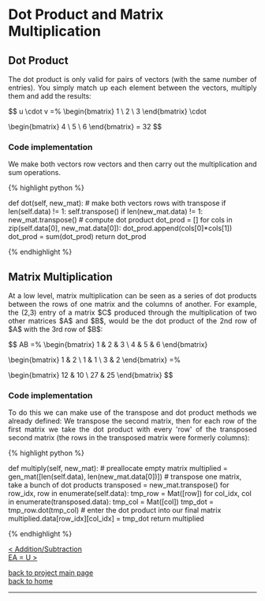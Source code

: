 # Dot Product and Matrix Multiplication
## Dot Product
<div style="text-align: justify">
<p>The dot product is only valid for pairs of vectors (with the same number of
entries). You simply match up each element between the vectors, multiply them
and add the results:</p>
</div>

$$
u \cdot v =%
  \begin{bmatrix}
    1 \\
    2 \\
    3
  \end{bmatrix} \cdot
   
  \begin{bmatrix}
    4 \\
    5 \\
    6
  \end{bmatrix} = 32
$$

### Code implementation
<div style="text-align: justify">
<p>We make both vectors row vectors and then carry out the multiplication and
sum operations.</p>
</div>

{% highlight python %}

def dot(self, new_mat):
    # make both vectors rows with transpose
    if len(self.data) != 1:
        self.transpose()
    if len(new_mat.data) != 1:
        new_mat.transpose()
    # compute dot product
    dot_prod = []
    for cols in zip(self.data[0], new_mat.data[0]):
        dot_prod.append(cols[0]*cols[1])
    dot_prod = sum(dot_prod)
    return dot_prod

{% endhighlight %}

## Matrix Multiplication
<div style="text-align: justify">
<p>At a low level, matrix multiplication can be seen as a series of dot
products between the rows of one matrix and the columns of another. For
example, the (2,3) entry of a matrix $C$ produced through the multiplication of
two other matrices $A$ and $B$, would be the dot product of the 2nd row of $A$
with the 3rd row of $B$:</p>
</div>

$$
AB =%
  \begin{bmatrix}
    1 & 2 & 3 \\
    4 & 5 & 6
  \end{bmatrix}
   
  \begin{bmatrix}
    1 & 2 \\
    1 & 1 \\
    3 & 2
  \end{bmatrix} =%

  \begin{bmatrix}
    12 & 10 \\
    27 & 25
  \end{bmatrix}
$$

### Code implementation
<div style="text-align: justify">
<p>To do this we can make use of the transpose and dot product methods we
already defined: We transpose the second matrix, then for each row of the first
matrix we take the dot product with every 'row' of the transposed second matrix
(the rows in the transposed matrix were formerly columns):</p>
</div>

{% highlight python %}

def multiply(self, new_mat):
    # preallocate empty matrix
    multiplied = gen_mat([len(self.data), len(new_mat.data[0])])
    # transpose one matrix, take a bunch of dot products
    transposed = new_mat.transpose()
    for row_idx, row in enumerate(self.data):
        tmp_row = Mat([row])
        for col_idx, col in enumerate(transposed.data):
            tmp_col = Mat([col])
            tmp_dot = tmp_row.dot(tmp_col)
            # enter the dot product into our final matrix
            multiplied.data[row_idx][col_idx] = tmp_dot
    return multiplied

{% endhighlight %}

[< Addition/Subtraction](./addition_subtraction.md)\
[EA = U >](./elimination.md)

[back to project main page](./numpy_from_scratch.md)\
[back to home](../index.md)

---
<script src="https://utteranc.es/client.js"
        repo="Matt-A-Bennett/Matt-A-Bennett.github.io"
        issue-term="https://matt-a-bennett.github.io/numpy_from_scratch/dot_prod_and_mat_multiply.html"
        theme="github-light"
        crossorigin="anonymous"
        async>
</script>

